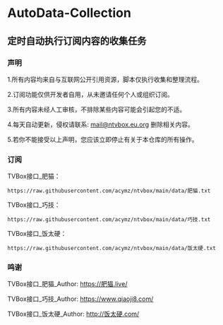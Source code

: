 # AutoData-Collection
## 定时自动执行订阅内容的收集任务
### 声明

1.所有内容均来自与互联网公开引用资源，脚本仅执行收集和整理流程。

2.订阅功能仅供开发者自用，从未邀请任何个人或组织订阅。

3.所有内容未经人工审核，不排除某些内容可能会引起您的不适。

4.每天自动更新，侵权请联系: mail@ntvbox.eu.org 删除相关内容。

5.若你不能接受以上声明，您应该立即停止有关于本仓库的所有操作。

### 订阅

TVBox接口_肥猫：
```
https://raw.githubusercontent.com/acymz/ntvbox/main/data/肥猫.txt
```
TVBox接口_巧技：
```
https://raw.githubusercontent.com/acymz/ntvbox/main/data/巧技.txt
```
TVBox接口_饭太硬：
```
https://raw.githubusercontent.com/acymz/ntvbox/main/data/饭太硬.txt
```
### 鸣谢

TVBox接口_肥猫_Author: https://肥猫.live/

TVBox接口_巧技_Author: https://www.qiaoji8.com/

TVBox接口_饭太硬_Author: http://饭太硬.com/
